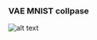 ### VAE MNIST collpase  
![alt text](https://github.com/allen050883/Python-for-Deep-learning/blob/master/tensorflow/VAE/VAE/image_collpase.gif)  

